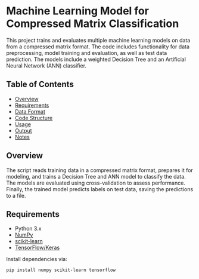 # Machine Learning Model for Compressed Matrix Classification

This project trains and evaluates multiple machine learning models on data from a compressed matrix format. The code includes functionality for data preprocessing, model training and evaluation, as well as test data prediction. The models include a weighted Decision Tree and an Artificial Neural Network (ANN) classifier.

## Table of Contents

- [Overview](#overview)
- [Requirements](#requirements)
- [Data Format](#data-format)
- [Code Structure](#code-structure)
- [Usage](#usage)
- [Output](#output)
- [Notes](#notes)

## Overview

The script reads training data in a compressed matrix format, prepares it for modeling, and trains a Decision Tree and ANN model to classify the data. The models are evaluated using cross-validation to assess performance. Finally, the trained model predicts labels on test data, saving the predictions to a file.

## Requirements

- Python 3.x
- [NumPy](https://numpy.org/)
- [scikit-learn](https://scikit-learn.org/stable/)
- [TensorFlow/Keras](https://www.tensorflow.org/)
  
Install dependencies via:
```bash
pip install numpy scikit-learn tensorflow
